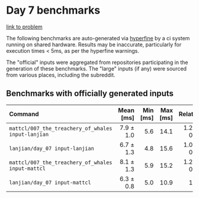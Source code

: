 # Day 7 benchmarks

[link to problem](http://adventofcode.com/2021/day/7)

The following benchmarks are auto-generated via [hyperfine](https://github.com/sharkdp/hyperfine) by a ci system running on shared hardware. Results may be inaccurate, particularly for execution times < 5ms, as per the hyperfine warnings.

The "official" inputs were aggregated from repositories participating in the generation of these benchmarks. The "large" inputs (if any) were sourced from various places, including the subreddit.

## Benchmarks with officially generated inputs
| Command | Mean [ms] | Min [ms] | Max [ms] | Relative |
|:---|---:|---:|---:|---:|
| `mattcl/007_the_treachery_of_whales input-lanjian` | 7.9 ± 1.0 | 5.6 | 14.1 | 1.25 ± 0.21 |
| `lanjian/day_07 input-lanjian` | 6.7 ± 1.3 | 4.8 | 15.6 | 1.06 ± 0.24 |
| `mattcl/007_the_treachery_of_whales input-mattcl` | 8.1 ± 1.3 | 5.9 | 15.2 | 1.29 ± 0.25 |
| `lanjian/day_07 input-mattcl` | 6.3 ± 0.8 | 5.0 | 10.9 | 1.00 |
